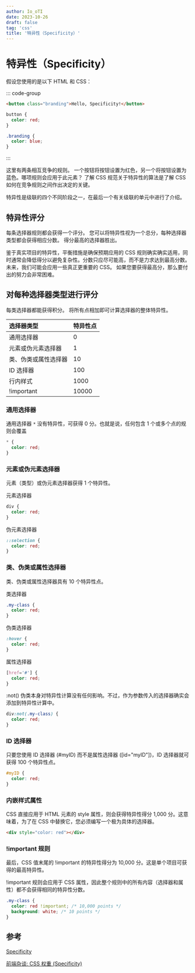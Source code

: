 ```yaml
---
author: Io_oTI
date: 2023-10-26
draft: false
tag: 'css'
title: '特异性（Specificity）'
---
```


# 特异性（Specificity）

假设您使用的是以下 HTML 和 CSS：

::: code-group

```html
<button class="branding">Hello, Specificity!</button>
```

```css
button {
  color: red;
}

.branding {
  color: blue;
}
```

:::

这里有两条相互竞争的规则。 一个按钮将按钮设置为红色，另一个将按钮设置为蓝色。哪项规则会应用于此元素？ 了解 CSS 规范关于特异性的算法是了解 CSS 如何在竞争规则之间作出决定的关键。

特异性是级联的四个不同阶段之一，在最后一个有关级联的单元中进行了介绍。

## 特异性评分

每条选择器规则都会获得一个评分。 您可以将特异性视为一个总分，每种选择器类型都会获得相应分数。 得分最高的选择器胜出。

鉴于真实项目的特异性，平衡措施是确保预期应用的 CSS 规则确实确实适用，同时通常会降低得分以避免复杂性。分数只应尽可能高，而不是力求达到最高分数。未来，我们可能会应用一些真正更重要的 CSS。 如果您要获得最高分，那么要付出的努力会非常困难。

## 对每种选择器类型进行评分

每类选择器都能获得积分。 将所有点相加即可计算选择器的整体特异性。

| 选择器类型           | 特异性点 |
| :------------------- | -------- |
| 通用选择器           | 0        |
| 元素或伪元素选择器   | 1        |
| 类、伪类或属性选择器 | 10       |
| ID 选择器            | 100      |
| 行内样式             | 1000     |
| !important           | 10000    |

### 通用选择器

通用选择器 `*` 没有特异性，可获得 0 分。也就是说，任何包含 1 个或多个点的规则会覆盖

```css
* {
  color: red;
}
```

### 元素或伪元素选择器

元素（类型）或伪元素选择器获得 1 个特异性。

元素选择器

```css
div {
  color: red;
}
```

伪元素选择器

```css
::selection {
  color: red;
}
```

### 类、伪类或属性选择器

类、伪类或属性选择器具有 10 个特异性点。

类选择器

```css
.my-class {
  color: red;
}
```

伪类选择器

```css
:hover {
  color: red;
}
```

属性选择器

```css
[href='#'] {
  color: red;
}
```

:not() 伪类本身对特异性计算没有任何影响。不过，作为参数传入的选择器确实会添加到特异性计算中。

```css
div:not(.my-class) {
  color: red;
}
```

### ID 选择器

只要您使用 ID 选择器 (#myID) 而不是属性选择器 ([id="myID"])，ID 选择器就可获得 100 个特异性点。

```css
#myID {
  color: red;
}
```

### 内嵌样式属性

CSS 直接应用于 HTML 元素的 style 属性，则会获得特异性得分 1,000 分。这意味着，为了在 CSS 中替换它，您必须编写一个极为具体的选择器。

```html
<div style="color: red"></div>
```

### !important 规则

最后，CSS 值末尾的 !important 的特异性得分为 10,000 分。这是单个项目可获得的最高特异性。

!important 规则会应用于 CSS 属性，因此整个规则中的所有内容（选择器和属性）都不会获得相同的特异性分数。

```css
.my-class {
  color: red !important; /* 10,000 points */
  background: white; /* 10 points */
}
```

## 参考

[Specificity](https://web.dev/learn/css/specificity?hl=zh-cn)

[前端杂谈: CSS 权重 (Specificity)](https://zhuanlan.zhihu.com/p/50322177)
